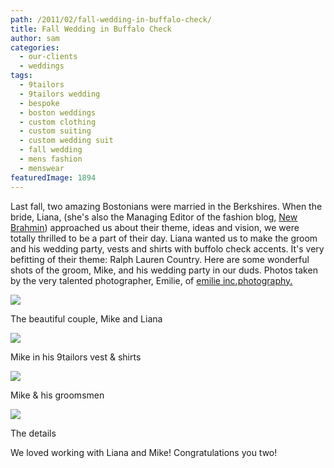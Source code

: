 ```yaml
---
path: /2011/02/fall-wedding-in-buffalo-check/
title: Fall Wedding in Buffalo Check
author: sam
categories: 
  - our-clients
  - weddings
tags: 
  - 9tailors
  - 9tailors wedding
  - bespoke
  - boston weddings
  - custom clothing
  - custom suiting
  - custom wedding suit
  - fall wedding
  - mens fashion
  - menswear
featuredImage: 1894
---
```

Last fall, two amazing Bostonians were married in the Berkshires. When the bride, Liana, (she's also the Managing Editor of the fashion blog, [New Brahmin](http://www.newbrahmin.com/)) approached us about their theme, ideas and vision, we were totally thrilled to be a part of their day. Liana wanted us to make the groom and his wedding party, vests and shirts with buffolo check accents. It's very befitting of their theme: Ralph Lauren Country. Here are some wonderful shots of the groom, Mike, and his wedding party in our duds. Photos taken by the very talented photographer, Emilie, of [emilie inc.photography.](http://blog.emilieinc.net/2010/10/liana-and-michael-marry-in-berkshires.html)

[![](http://4.bp.blogspot.com/-rrJapM3qhmo/TV6DytuE2FI/AAAAAAAAIq4/3NqxgtVQ-DQ/s320/I_1239.jpg)](http://4.bp.blogspot.com/-rrJapM3qhmo/TV6DytuE2FI/AAAAAAAAIq4/3NqxgtVQ-DQ/s1600/I_1239.jpg)

The beautiful couple, Mike and Liana

[![](http://1.bp.blogspot.com/-qmliehJSybU/TV6EqO17Z9I/AAAAAAAAIrI/yfU8YLbhCkc/s320/I_0906.jpg)](http://1.bp.blogspot.com/-qmliehJSybU/TV6EqO17Z9I/AAAAAAAAIrI/yfU8YLbhCkc/s1600/I_0906.jpg)

Mike in his 9tailors vest & shirts

[![](http://3.bp.blogspot.com/-xCRmaZnyeGg/TV6EcdpjqoI/AAAAAAAAIrE/A5BtEtW_phI/s320/I_0903.jpg)](http://3.bp.blogspot.com/-xCRmaZnyeGg/TV6EcdpjqoI/AAAAAAAAIrE/A5BtEtW_phI/s1600/I_0903.jpg)

Mike & his groomsmen

[![](http://2.bp.blogspot.com/-roLz4CRzHuM/TV6EPxnbNNI/AAAAAAAAIrA/Jh6bhrHNvX8/s320/I_0900.jpg)](http://2.bp.blogspot.com/-roLz4CRzHuM/TV6EPxnbNNI/AAAAAAAAIrA/Jh6bhrHNvX8/s1600/I_0900.jpg)

The details

We loved working with Liana and Mike! Congratulations you two!